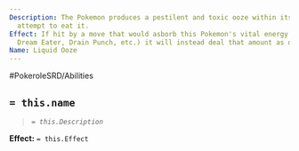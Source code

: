```yaml
---
Description: The Pokemon produces a pestilent and toxic ooze within its body. Do not
  attempt to eat it.
Effect: If hit by a move that would asborb this Pokemon's vital energy (Leech seed,
  Dream Eater, Drain Punch, etc.) it will instead deal that amount as damage.
Name: Liquid Ooze
---
```


#PokeroleSRD/Abilities

## `= this.name`

> *`= this.Description`*

**Effect:** `= this.Effect`